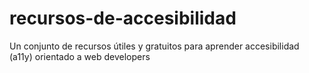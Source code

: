 # recursos-de-accesibilidad
Un conjunto de recursos útiles y gratuitos para aprender accesibilidad (a11y) orientado a web developers
